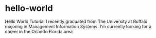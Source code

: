 # hello-world
Hello World Tutorial
I recently graduated from The University at Buffalo majoring in Management Information Systems.
I'm currently looking for a career in the Orlando Florida area.
